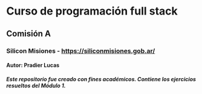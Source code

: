 

# Curso de programación full stack
## Comisión A 
### Silicon Misiones - https://siliconmisiones.gob.ar/
#### Autor: Pradier Lucas
##### Este repositorio fue creado con fines académicos. Contiene los ejercicios resueltos del Módulo 1.
